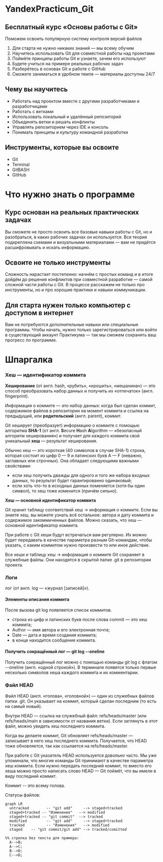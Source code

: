 # YandexPracticum_Git

## Бесплатный курс «Основы работы с Git»

Поможем освоить популярную систему контроля версий файлов

1. Для старта не нужно никаких знаний — мы всему обучим
2. Научитесь использовать Git для совместной работы над проектами
3. Поймёте принципы работы Git и узнаете, зачем его используют
4. Будете учиться на примере реальных рабочих задач
5. Разберётесь в основах Git и работе с GitHub
6. Сможете заниматься в удобном темпе — материалы доступны 24/7

## Чему вы научитесь

* Работать над проектом вместе с другими разработчиками и разработчицами
* Работать с ветками
* Использовать локальный и удалённый репозиторий
* Объединять ветки и решать конфликты
* Управлять репозиторием через IDE и консоль
* Понимать принципы и культуру командной разработки

## Инструменты, которые вы освоите

* Git
* Terminal
* GitBASH
* GitHub

# Что нужно знать о программе

## Курс основан на реальных практических задачах
Вы сможете не просто освоить все базовые навыки работы с Git, но и разобраться, в каких рабочих задачах он используется. Вся теория подкреплена схемами и визуальными материалами — вам не придётся расшифровывать и искать информацию.

## Освоите не только инструменты
Сложность нарастает постепенно: начнём с простых команд и в итоге дойдём до решения конфликтов при совместной разработке — самой сложной части работы с Git. В процессе расскажем не только про инструменты, но и про хорошие практики и навыки коммуникации.

## Для старта нужен только компьютер с доступом в интернет
Вам не потребуются дополнительные навыки или специальные программы. Чтобы начать, нужно только зарегистрироваться или войти в существующий аккаунт Практикума — так мы сможем сохранять ваш прогресс по программе.

# Шпаргалка

### **Хеш — идентификатор коммита**

**Хеширование** (от англ. hash, «рубить», «крошить», «мешанина») — это способ преобразовать набор данных и получить их «отпечаток» (англ. fingerprint).

Информация о коммите — это набор данных: когда был сделан коммит, содержимое файлов в репозитории на момент коммита и ссылка на предыдущий, или **родительский** (англ. parent), коммит.

Git хеширует (преобразует) информацию о коммите с помощью алгоритма **SHA-1** (от англ. **S**ecure **H**ash **A**lgorithm — «безопасный алгоритм хеширования») и получает для каждого коммита свой уникальный **хеш** — результат хеширования.

Обычно хеш — это короткая (40 символов в случае SHA-1) строка, которая состоит из цифр 0 — 9 и латинских букв A — F (неважно, заглавных или строчных). Она обладает следующими важными свойствами:
* если хеш получить дважды для одного и того же набора входных данных, то результат будет гарантированно одинаковый;
* если хоть что-то в исходных данных поменяется (хотя бы один символ), то хеш тоже изменится (причём сильно).

**Хеш — основной идентификатор коммита**

Git хранит таблицу соответствий хеш → информация о коммите. Если вы знаете хеш, вы можете узнать всё остальное: автора и дату коммита и содержимое закоммиченных файлов. Можно сказать, что хеш — основной идентификатор коммита.

При работе с Git хеши будут встречаться вам регулярно. Их можно будет передавать в качестве параметра разным Git-командам, чтобы указать, с каким коммитом нужно произвести то или иное действие.

Все хеши и таблицу хеш → информация о коммите Git сохраняет в служебные файлы. Они находятся в скрытой папке .git в репозитории проекта.

### Логи

лог (от англ. log — «журнал [записей]»).

#### Элементы описания коммита
После вызова git log появляется список коммитов.
* строка из цифр и латинских букв после слова commit — это хеш коммита;
* Author — имя автора и его электронная почта;
* Date — дата и время создания коммита;
* в конце находится сообщение коммита.

#### Получить сокращённый лог — git log --oneline
Получить сокращённый лог можно с помощью команды git log с флагом --oneline (англ. «одной строкой»). В терминале появятся только первые несколько символов хеша каждого коммита и их комментарии.


### **Файл HEAD**

Файл HEAD (англ. «голова», «головной») — один из служебных файлов папки .git. Он указывает на коммит, который сделан последним (то есть на самый новый).

Внутри HEAD — ссылка на служебный файл: refs/heads/master (или refs/heads/main в зависимости от названия ветки). Если заглянуть в этот файл, можно увидеть хеш последнего коммита.

Когда вы делаете коммит, Git обновляет refs/heads/master — записывает в него хеш последнего коммита. Получается, что HEAD тоже обновляется, так как ссылается на refs/heads/master.

При работе с Git указатель HEAD используется довольно часто. Мы уже упоминали, что многие команды Git принимают в качестве параметра хеш коммита. Если нужно передать последний коммит, то вместо его хеша можно просто написать слово HEAD — Git поймёт, что вы имели в виду последний коммит.

Коммит -- это всему голова.

Статусы файлов:

```mermaid
graph LR
  untracked        -- "git add"     --> staged+tracked
  staged+tracked -- "Изменения"   --> modified
  staged+tracked -- "git commit"  --> tracked
  modified         -- "git add"     --> staged+tracked
  tracked          -- "Изменения"   --> modified
  staged    -- "git commit/git add" --> tracked/comitted
    
%% стрелка без текста для примера: 
  A-->B;
  A-->C;
  B-->D;
  C-->D;
```


